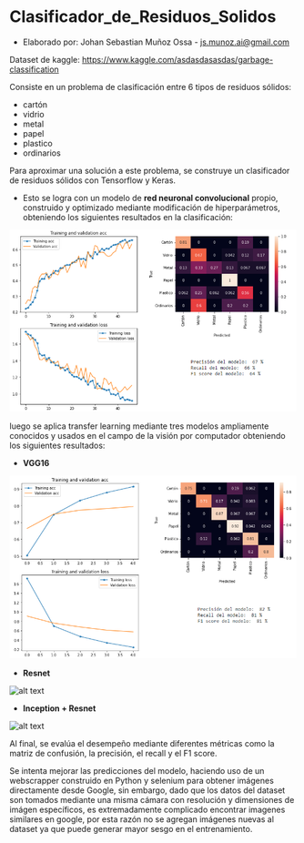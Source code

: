 # Clasificador_de_Residuos_Solidos

- Elaborado por:  Johan Sebastian Muñoz Ossa   -  js.munoz.ai@gmail.com

Dataset de kaggle:
https://www.kaggle.com/asdasdasasdas/garbage-classification

Consiste en un problema de clasificación entre 6 tipos de residuos sólidos:

- cartón
- vidrio
- metal
- papel
- plastico
- ordinarios

Para aproximar una solución a este problema, se construye un clasificador de residuos sólidos con Tensorflow y Keras.


- Esto se logra con un modelo de **red neuronal convolucional** propio, construido y optimizado mediante modificación de hiperparámetros, obteniendo los siguientes resultados en la clasificación:

![alt text](https://raw.githubusercontent.com/js-munozo/Clasificador_de_Residuos_Solidos/main/imagenes/cnn.png)


luego se aplica transfer learning mediante tres modelos ampliamente conocidos y usados en el campo de la visión por computador obteniendo los siguientes resultados:



- **VGG16** 

![alt text](https://raw.githubusercontent.com/js-munozo/Clasificador_de_Residuos_Solidos/main/imagenes/vgg.png)



- **Resnet**

![alt text]()



- **Inception + Resnet**

![alt text]()



Al final, se evalúa el desempeño mediante diferentes métricas como la matriz de confusión, la precisión, el recall y el F1 score.

Se intenta mejorar las predicciones del modelo, haciendo uso de un webscrapper construido en Python y selenium para obtener imágenes directamente desde Google, sin embargo, dado que los datos del dataset son tomados mediante una misma cámara con resolución y dimensiones de imágen específicos, es extremadamente complicado encontrar imagenes similares en google, por esta razón no se agregan imágenes nuevas al dataset ya que puede generar mayor sesgo en el entrenamiento.
